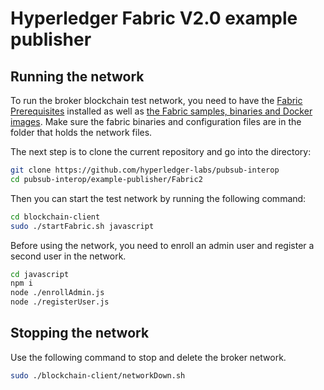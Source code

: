 # Hyperledger Fabric V2.0 example publisher

## Running the network

To run the broker blockchain test network, you need to have the [Fabric Prerequisites](https://hyperledger-fabric.readthedocs.io/en/master/prereqs.html) installed as well as [the Fabric samples, binaries and Docker images](https://hyperledger-fabric.readthedocs.io/en/master/install.html). Make sure the fabric binaries and configuration files are in the folder that holds the network files.

The next step is to clone the current repository and go into the directory: 

``` bash
git clone https://github.com/hyperledger-labs/pubsub-interop
cd pubsub-interop/example-publisher/Fabric2
```

Then you can start the test network by running the following command:

```bash
cd blockchain-client
sudo ./startFabric.sh javascript
```

Before using the network, you need to enroll an admin user and register a second user in the network. 

```bash
cd javascript
npm i 
node ./enrollAdmin.js
node ./registerUser.js
```

## Stopping the network

Use the following command to stop and delete the broker network.

```bash
sudo ./blockchain-client/networkDown.sh
```